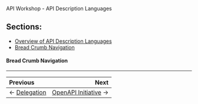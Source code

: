 API Workshop - API Description Languages

## Sections:

* [Overview of API Description Languages](#overview-of-api-description-languages)
* [Bread Crumb Navigation](#bread-crumb-navigation)

#### Bread Crumb Navigation
_________________________

Previous | Next
:------- | ---:
← [Delegation](./delegation.md) | [OpenAPI Initiative](./openapi-initiative.md) →
